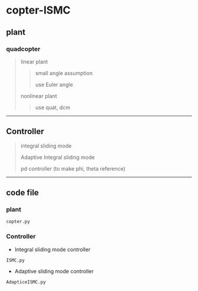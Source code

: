 # copter-ISMC

## plant 
### quadcopter 
> linear plant
>> small angle assumption
>> 
>> use Euler angle
>> 
> nonlinear plant
>> use quat, dcm

-------------------

## Controller 
> integral sliding mode
> 
> Adaptive Integral sliding mode
> 
> pd controller (to make phi, theta reference)


-----------------

## code file
### plant
```
copter.py
```

### Controller
+ Integral sliding mode controller
```
ISMC.py
```
+ Adaptive sliding mode controller
```
AdapticeISMC.py
```

